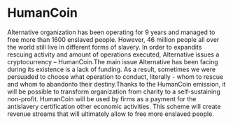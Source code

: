 # HumanCoin
Alternative organization has been operating for 9 years and managed to free more than 1600 enslaved people. However, 46 million people all over the world still live in different forms of slavery. In order to expandits rescuing activity and amount of operations executed, Alternative issues a cryptocurrency – HumanCoin.The main issue Alternative has been facing during its existence is a lack of funding. As a result, sometimes we were persuaded to choose what operation to conduct, literally - whom to rescue and whom to abandonto their destiny.Thanks to the HumanCoin emission, it will be possible to transform organization from charity to a self-sustaining non-profit. HumanCoin will be used by firms as a payment for the antislavery certification other economic activities. This scheme will create revenue streams that will ultimately allow to free more enslaved people.
